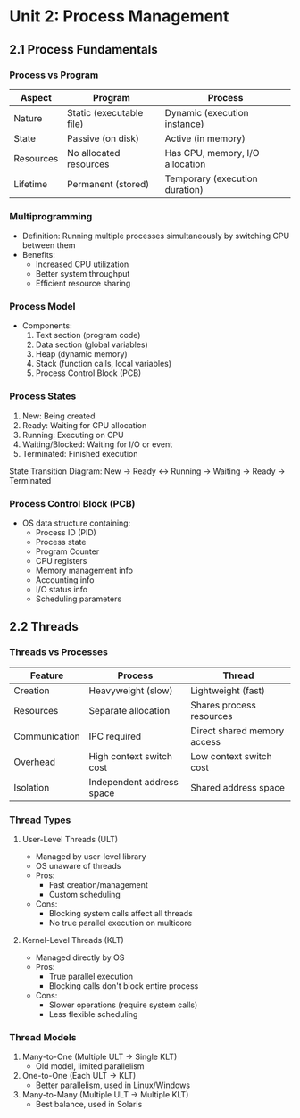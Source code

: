 # **Unit 2: Process Management**

## 2.1 Process Fundamentals

### Process vs Program
| Aspect        | Program                      | Process                          |
|---------------|-----------------------------|----------------------------------|
| Nature        | Static (executable file)    | Dynamic (execution instance)     |
| State         | Passive (on disk)           | Active (in memory)               |
| Resources     | No allocated resources      | Has CPU, memory, I/O allocation  |
| Lifetime      | Permanent (stored)          | Temporary (execution duration)   |

### Multiprogramming
- Definition: Running multiple processes simultaneously by switching CPU between them
- Benefits:
  - Increased CPU utilization
  - Better system throughput
  - Efficient resource sharing

### Process Model
- Components:
  1. Text section (program code)
  2. Data section (global variables)
  3. Heap (dynamic memory)
  4. Stack (function calls, local variables)
  5. Process Control Block (PCB)

### Process States
1. New: Being created
2. Ready: Waiting for CPU allocation
3. Running: Executing on CPU
4. Waiting/Blocked: Waiting for I/O or event
5. Terminated: Finished execution

State Transition Diagram:
New → Ready ↔ Running → Waiting → Ready → Terminated

### Process Control Block (PCB)
- OS data structure containing:
  - Process ID (PID)
  - Process state
  - Program Counter
  - CPU registers
  - Memory management info
  - Accounting info
  - I/O status info
  - Scheduling parameters

## 2.2 Threads

### Threads vs Processes
| Feature       | Process                     | Thread                      |
|--------------|----------------------------|-----------------------------|
| Creation     | Heavyweight (slow)         | Lightweight (fast)          |
| Resources    | Separate allocation        | Shares process resources    |
| Communication| IPC required               | Direct shared memory access |
| Overhead     | High context switch cost   | Low context switch cost     |
| Isolation    | Independent address space  | Shared address space        |

### Thread Types

1. User-Level Threads (ULT)
   - Managed by user-level library
   - OS unaware of threads
   - Pros:
     - Fast creation/management
     - Custom scheduling
   - Cons:
     - Blocking system calls affect all threads
     - No true parallel execution on multicore

2. Kernel-Level Threads (KLT)
   - Managed directly by OS
   - Pros:
     - True parallel execution
     - Blocking calls don't block entire process
   - Cons:
     - Slower operations (require system calls)
     - Less flexible scheduling

### Thread Models
1. Many-to-One (Multiple ULT → Single KLT)
   - Old model, limited parallelism
2. One-to-One (Each ULT → KLT)
   - Better parallelism, used in Linux/Windows
3. Many-to-Many (Multiple ULT → Multiple KLT)
   - Best balance, used in Solaris

